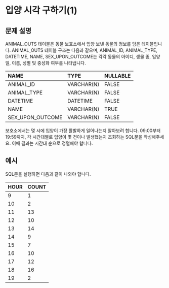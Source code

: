 # 입양 시각 구하기(1)

## 문제 설명
ANIMAL_OUTS 테이블은 동물 보호소에서 입양 보낸 동물의 정보를 담은 테이블입니다. ANIMAL_OUTS 테이블 구조는 다음과 같으며, ANIMAL_ID, ANIMAL_TYPE, DATETIME, NAME, SEX_UPON_OUTCOME는 각각 동물의 아이디, 생물 종, 입양일, 이름, 성별 및 중성화 여부를 나타냅니다.

|NAME	|TYPE|	NULLABLE|
|:--|:--|:--|
|ANIMAL_ID	|VARCHAR(N)	|FALSE|
|ANIMAL_TYPE|	VARCHAR(N)|	FALSE|
|DATETIME	|DATETIME	|FALSE|
|NAME	|VARCHAR(N)	|TRUE|
|SEX_UPON_OUTCOME	|VARCHAR(N)|	FALSE|


보호소에서는 몇 시에 입양이 가장 활발하게 일어나는지 알아보려 합니다. 09:00부터 19:59까지, 각 시간대별로 입양이 몇 건이나 발생했는지 조회하는 SQL문을 작성해주세요. 이때 결과는 시간대 순으로 정렬해야 합니다.

## 예시
SQL문을 실행하면 다음과 같이 나와야 합니다.

|HOUR	|COUNT|
|:--|:--|
|9	|1|
|10	|2|
|11	|13|
|12	|10|
|13	|14|
|14	|9|
|15	|7|
|16	|10|
|17	|12|
|18	|16|
|19|	2|
